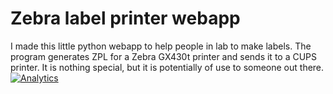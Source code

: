 # Zebra label printer webapp

I made this little python webapp to help people in lab to make labels.  The program generates ZPL for a Zebra GX430t printer and sends it to a CUPS printer. It is nothing special, but it is potentially of use to someone out there.
[![Analytics](https://ga-beacon.appspot.com/UA-110461825-1/zebra?pixel)](https://github.com/jhart99/zebra)
